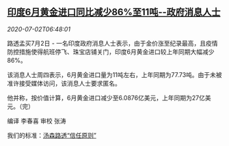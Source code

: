<!--1593674594000-->
[印度6月黄金进口同比减少86%至11吨--政府消息人士](https://cn.reuters.com/article/india-gold-imports-0702-thur-idCNKBS2430SG)
------

<div><i>2020-07-02T06:48:01</i></div><div class="StandardArticleBody_body"><p>路透孟买7月2日 - 一名印度政府消息人士表示，由于金价涨至纪录最高，且疫情防控措施使得航班停飞、珠宝店铺关门，印度6月黄金进口较上年同期大幅减少86%。 </p><p>该消息人士周四表示，6月黄金进口量为11吨左右，上年同期为77.73吨。由于未被准许接受媒体访问，该消息人士要求匿名。 </p><p>他并称，按价值计算，6月黄金进口减少至6.0876亿美元，上年同期为27亿美元。（完） </p><div class="Attribution_container"><div class="Attribution_attribution"><p class="Attribution_content">编译 李春喜 审校 张涛 </p></div></div><div class="StandardArticleBody_trustBadgeContainer"><span class="StandardArticleBody_trustBadgeTitle">我们的标准：</span><span class="trustBadgeUrl"><a href="https://www.thomsonreuters.cn/content/dam/openweb/documents/pdf/china/brochures/about-us-1.pdf">汤森路透“信任原则”</a></span></div></div>
